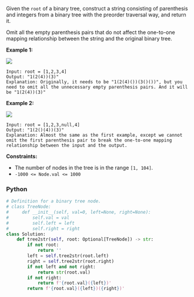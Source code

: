 Given the  `root`  of a binary tree, construct a string consisting of parenthesis and integers from a binary tree with
the preorder traversal way, and return it.

Omit all the empty parenthesis pairs that do not affect the one-to-one mapping relationship between the string and the
original binary tree.

**Example 1:**

![](https://assets.leetcode.com/uploads/2021/05/03/cons1-tree.jpg)

```
Input: root = [1,2,3,4]
Output: "1(2(4))(3)"
Explanation: Originally, it needs to be "1(2(4)())(3()())", but you need to omit all the unnecessary empty parenthesis pairs. And it will be "1(2(4))(3)"
```

**Example 2:**

![](https://assets.leetcode.com/uploads/2021/05/03/cons2-tree.jpg)

```
Input: root = [1,2,3,null,4]
Output: "1(2()(4))(3)"
Explanation: Almost the same as the first example, except we cannot omit the first parenthesis pair to break the one-to-one mapping relationship between the input and the output.
```

**Constraints:**

- The number of nodes in the tree is in the range  `[1, 104]`.
- `-1000 <= Node.val <= 1000`

### Python

```python
# Definition for a binary tree node.
# class TreeNode:
#     def __init__(self, val=0, left=None, right=None):
#         self.val = val
#         self.left = left
#         self.right = right
class Solution:
    def tree2str(self, root: Optional[TreeNode]) -> str:
        if not root:
            return ''
        left = self.tree2str(root.left)
        right = self.tree2str(root.right)
        if not left and not right:
            return str(root.val)
        if not right:
            return f'{root.val}({left})'
        return f'{root.val}({left})({right})'
```